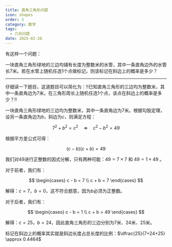 ```yaml
---
title: 直角三角形问题
icon: shapes
order: 3
category: 数学
tags:
  - 几何问题
date: 2025-02-28
---
```


有这样一个问题：

一块直角三角形绿地的三边均铺有长度为整数米的水管，其中一条直角边外的水管长7米。若在水管上随机任选1个点做标记，则该标记在斜边上的概率是多少？

<!-- more -->

---

仔细读一下题目，这道题目可以简化为：!!已知直角三角形的三边均为整数米，其中一条直角边为7米。在三角形周长上随机任选1个点，该点在斜边上的概率是多少？!!

一块直角三角形绿地的三边均为整数米，其中一条直角边为7米。根据勾股定理，设另一条直角边为$b$，斜边为$c$，则满足方程：

$$
7^2 + b^2 = c^2 \quad \Rightarrow \quad c^2 - b^2 = 49
$$

根据平方差公式可得：

$$
(c - b)(c + b) = 49
$$

我们对$49$进行正整数的因式分解，只有两种可能：$49=7 \times 7$ 和 $49=1 \times 49$ 。

对于前者，我们有：

$$
\begin{cases}
c - b = 7 \\
c + b = 7
\end{cases}
$$

解得：$c = 7$，$b = 0$，这不符合题意，因为$b$必须为正整数。

对于后者，我们有：

$$
\begin{cases}
c - b = 1 \\
c + b = 49
\end{cases}
$$

解得：$c = 25$，$b = 24$，因此直角三角形的三边分别为7米、24米、25米。

标记在斜边上的概率其实就是斜边长度占总长度的比例：$\dfrac{25}{7+24+25} \approx 0.4464$

